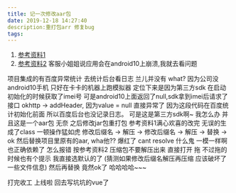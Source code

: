 ```yaml
---
title: 记一次修改aar包
date: 2019-12-18 14:27:40
description:重打包arr 修复bug
tags:
---
```


1. [参考资料1](https://blog.csdn.net/stil_king/article/details/89574538)
2. [参考资料2](https://blog.csdn.net/q610098308/article/details/79738557)
客服小姐姐说应用会在android10上崩溃,我就去看问题
<!-- more -->
项目集成的有百度异常统计 去统计后台看日志 兰儿并没有 what? 因为公司没android10手机 只好在卡卡的机器上跑模拟器
定位下来是因为第三方sdk 在启动初始化的时候获取了imei号 可是android10上面返回了null,sdk拿到imei后请求了接口
okhttp -> addHeader, 因为value = null 直接异常了
因为这段代码在百度统计初始化前面 所以百度后台也没记录日志。
可是这是第三方sdk啊~ 我怎么办 并且这是一个aar包
无奈 之后修改jar包重打包 参考资料1满心欢喜的改完 无误的生成了class 一顿操作猛如虎 修改后缀名 -> 解压 -> 修改后缀名 -> 解压 -> 替换 -> ok 
然后替换项目里原有的aar, wha他?? 爆红了 cant resolve 什么鬼
一模一样啊 也正确依赖了 怎么报错
按参考资料2 压缩包不要解压出来 直接打开 拖  不过拖的时候也有个提示 我直接选默认的了 (猜测如果修改后缀名解压再压缩 应该破坏了一些文件信息)
然后再替换 竟然ok了 哈哈哈哈~~~

打完收工 上线啦 回去写坑坑的vue了
